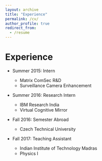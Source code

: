 ```yaml
---
layout: archive
title: "Experience"
permalink: /cv/
author_profile: true
redirect_from:
  - /resume
---
```


Experience
======
* Summer 2015: Intern
  * Matrix ComSec R&D
  * Surveillance Camera Enhancement

* Summer 2016: Research Intern
  * IBM Research India
  * Virtual Cognitive Mirror
  
* Fall 2016: Semester Abroad
  * Czech Technical University

* Fall 2017: Teaching Assistant
  * Indian Institute of Technology Madras
  * Physics I
  
